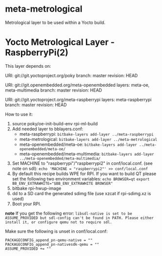 # meta-metrological
Metrological layer to be used within a Yocto build.

Yocto Metrological Layer - RaspberryPi(2)
================================

This layer depends on:

URI: git://git.yoctoproject.org/poky
branch: master
revision: HEAD

URI: git://git.openembedded.org/meta-openembedded
layers: meta-oe, meta-multimedia
branch: master
revision: HEAD

URI: git://git.yoctoproject.org/meta-raspberrypi
layers: meta-raspberrypi
branch: master
revision: HEAD

How to use it:

1. source poky/oe-init-build-env rpi-ml-build
2. Add needed layer to bblayers.conf:
    - meta-raspberrypi: `bitbake-layers add-layer ../meta-raspberrypi`
    - meta-metrological: `bitbake-layers add-layer ../meta-metrological`
    - meta-openembedded/meta-oe: `bitbake-layers add-layer ../meta-openembedded/meta-oe/`
    - meta-openembedded/meta-multimedia: `bitbake-layers add-layer ../meta-openembedded/meta-multimedia/` 
3. Set MACHINE to "raspberrypi"/"raspberrypi2" in conf/local.conf. (see note on sdl):
    `echo 'MACHINE = "raspberrypi2"' >> conf/local.conf`
4. By default this recipe builds WPE for RPI. If you want to build QT please set the following two environment variables:
	`echo BROWSER=qt`
	`export BB_ENV_EXTRAWHITE="$BB_ENV_EXTRAWHITE BROWSER"`	
4. bitbake rpi-hwup-image
5. dd to a SD card the generated sdimg file (use xzcat if rpi-sdimg.xz is used)
6. Boot your RPI.

**note**
If you get the following error: 
`libsdl-native is set to be ASSUME_PROVIDED but sdl-config can't be found in PATH. Please either install it, or configure qemu not to require sdl.`

Make sure the following is unset in conf/local.conf:

```
PACKAGECONFIG_append_pn-qemu-native = ""
PACKAGECONFIG_append_pn-nativesdk-qemu = ""
ASSUME_PROVIDED += ""
```
